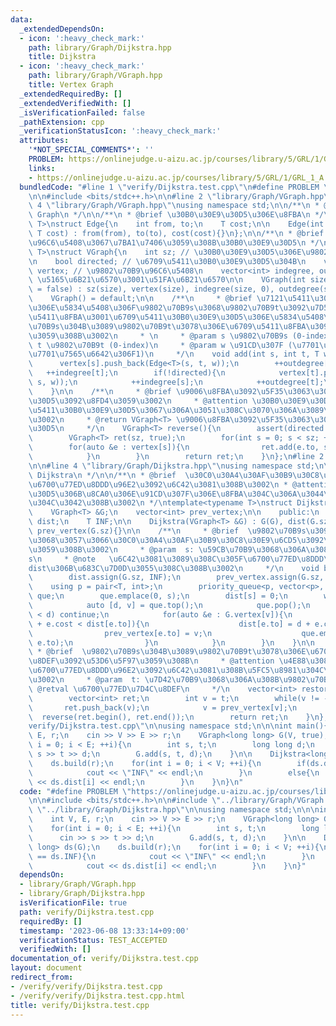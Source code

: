 ```yaml
---
data:
  _extendedDependsOn:
  - icon: ':heavy_check_mark:'
    path: library/Graph/Dijkstra.hpp
    title: Dijkstra
  - icon: ':heavy_check_mark:'
    path: library/Graph/VGraph.hpp
    title: Vertex Graph
  _extendedRequiredBy: []
  _extendedVerifiedWith: []
  _isVerificationFailed: false
  _pathExtension: cpp
  _verificationStatusIcon: ':heavy_check_mark:'
  attributes:
    '*NOT_SPECIAL_COMMENTS*': ''
    PROBLEM: https://onlinejudge.u-aizu.ac.jp/courses/library/5/GRL/1/GRL_1_A
    links:
    - https://onlinejudge.u-aizu.ac.jp/courses/library/5/GRL/1/GRL_1_A
  bundledCode: "#line 1 \"verify/Dijkstra.test.cpp\"\n#define PROBLEM \"https://onlinejudge.u-aizu.ac.jp/courses/library/5/GRL/1/GRL_1_A\"\
    \n\n#include <bits/stdc++.h>\n\n#line 2 \"library/Graph/VGraph.hpp\"\n\n#line\
    \ 4 \"library/Graph/VGraph.hpp\"\nusing namespace std;\n\n/**\n * @brief Vertex\
    \ Graph\n */\n\n/**\n * @brief \u30B0\u30E9\u30D5\u306E\u8FBA\n */\ntemplate<typename\
    \ T>\nstruct Edge{\n    int from, to;\n    T cost;\n\n    Edge(int from, int to,\
    \ T cost) : from(from), to(to), cost(cost){}\n};\n\n/**\n * @brief \u9802\u70B9\
    \u96C6\u5408\u3067\u7BA1\u7406\u3059\u308B\u30B0\u30E9\u30D5\n */\ntemplate<typename\
    \ T>\nstruct VGraph{\n    int sz; // \u30B0\u30E9\u30D5\u306E\u9802\u70B9\u6570\
    \n    bool directed; // \u6709\u5411\u30B0\u30E9\u30D5\u304B\n    vector<vector<Edge<T>>>\
    \ vertex; // \u9802\u70B9\u96C6\u5408\n    vector<int> indegree, outdegree; //\
    \ \u5165\u6B21\u6570\u3001\u51FA\u6B21\u6570\n\n    VGraph(int size, bool directed\
    \ = false) : sz(size), vertex(size), indegree(size, 0), outdegree(size, 0), directed(directed){}\n\
    \    VGraph() = default;\n\n    /**\n     * @brief \u7121\u5411\u30B0\u30E9\u30D5\
    \u306E\u5834\u5408\u306F\u9802\u70B9s\u3068\u9802\u70B9t\u3092\u7D50\u3076\u7121\
    \u5411\u8FBA\u3001\u6709\u5411\u30B0\u30E9\u30D5\u306E\u5834\u5408\u306F\u9802\
    \u70B9s\u304B\u3089\u9802\u70B9t\u3078\u306E\u6709\u5411\u8FBA\u3092\u8FFD\u52A0\
    \u3059\u308B\u3002\n     * \n     * @param s \u9802\u70B9s (0-index)\n     * @param\
    \ t \u9802\u70B9t (0-index)\n     * @param w \u91CD\u307F (\u7701\u7565\u53EF\u3001\
    \u7701\u7565\u6642\u306F1)\n     */\n    void add(int s, int t, T w = 1){\n  \
    \      vertex[s].push_back(Edge<T>(s, t, w));\n        ++outdegree[s];\n     \
    \   ++indegree[t];\n        if(!directed){\n            vertex[t].push_back(Edge<T>(t,\
    \ s, w));\n            ++indegree[s];\n            ++outdegree[t];\n        }\n\
    \    }\n\n    /**\n     * @brief \u9006\u8FBA\u3092\u5F35\u3063\u305F\u30B0\u30E9\
    \u30D5\u3092\u8FD4\u3059\u3002\n     * @attention \u30B0\u30E9\u30D5\u304C\u6709\
    \u5411\u30B0\u30E9\u30D5\u3067\u306A\u3051\u308C\u3070\u306A\u3089\u306A\u3044\
    \u3002\n     * @return VGraph<T> \u9006\u8FBA\u3092\u5F35\u3063\u305F\u30B0\u30E9\
    \u30D5\n     */\n    VGraph<T> reverse(){\n        assert(directed == true);\n\
    \        VGraph<T> ret(sz, true);\n        for(int s = 0; s < sz; ++s){\n    \
    \        for(auto &e : vertex[s]){\n                ret.add(e.to, s, e.cost);\n\
    \            }\n        }\n        return ret;\n    }\n};\n#line 2 \"library/Graph/Dijkstra.hpp\"\
    \n\n#line 4 \"library/Graph/Dijkstra.hpp\"\nusing namespace std;\n\n/**\n * @brief\
    \ Dijkstra\n */\n\n/**\n * @brief  \u30C0\u30A4\u30AF\u30B9\u30C8\u30E9\u6CD5\u3067\
    \u6700\u77ED\u8DDD\u96E2\u3092\u6C42\u3081\u308B\u3002\n * @attention \u30B0\u30E9\
    \u30D5\u306B\u8CA0\u306E\u91CD\u307F\u306E\u8FBA\u304C\u306A\u3044\u5FC5\u8981\
    \u304C\u3042\u308B\u3002\n */\ntemplate<typename T>\nstruct Dijkstra{\n    private:\n\
    \    VGraph<T> &G;\n    vector<int> prev_vertex;\n\n    public:\n    vector<T>\
    \ dist;\n    T INF;\n\n    Dijkstra(VGraph<T> &G) : G(G), dist(G.sz), INF(numeric_limits<T>::max()),\
    \ prev_vertex(G.sz){}\n\n    /**\n     * @brief  \u9802\u70B9s\u3092\u59CB\u70B9\
    \u3068\u3057\u3066\u30C0\u30A4\u30AF\u30B9\u30C8\u30E9\u6CD5\u3092\u9069\u7528\
    \u3059\u308B\u3002\n     * @param  s: \u59CB\u70B9\u3068\u306A\u308B\u9802\u70B9\
    s\n     * @note   \u6C42\u3081\u3089\u308C\u305F\u6700\u77ED\u8DDD\u96E2\u306F\
    dist\u306B\u683C\u7D0D\u3055\u308C\u308B\u3002\n     */\n    void build(int s){\n\
    \        dist.assign(G.sz, INF);\n        prev_vertex.assign(G.sz, -1);\n    \
    \    using p = pair<T, int>;\n        priority_queue<p, vector<p>, greater<p>>\
    \ que;\n        que.emplace(0, s);\n        dist[s] = 0;\n        while(!que.empty()){\n\
    \            auto [d, v] = que.top();\n            que.pop();\n            if(dist[v]\
    \ < d) continue;\n            for(auto &e : G.vertex[v]){\n                if(d\
    \ + e.cost < dist[e.to]){\n                    dist[e.to] = d + e.cost;\n    \
    \                prev_vertex[e.to] = v;\n                    que.emplace(d + e.cost,\
    \ e.to);\n                }\n            }\n        }\n    }\n\n    /**\n    \
    \ * @brief  \u9802\u70B9s\u304B\u3089\u9802\u70B9t\u3078\u306E\u6700\u77ED\u7D4C\
    \u8DEF\u3092\u53D6\u5F97\u3059\u308B\n     * @attention \u4E88\u3081build\u3067\
    \u6700\u77ED\u8DDD\u96E2\u3092\u6C42\u3081\u308B\u5FC5\u8981\u304C\u3042\u308B\
    \u3002\n     * @param  t: \u7D42\u70B9\u3068\u306A\u308B\u9802\u70B9t\n     *\
    \ @retval \u6700\u77ED\u7D4C\u8DEF\n     */\n    vector<int> restore(int t){\n\
    \        vector<int> ret;\n        int v = t;\n        while(v != -1){\n     \
    \       ret.push_back(v);\n            v = prev_vertex[v];\n        }\n      \
    \  reverse(ret.begin(), ret.end());\n        return ret;\n    }\n};\n#line 7 \"\
    verify/Dijkstra.test.cpp\"\n\nusing namespace std;\n\n\nint main(){\n    int V,\
    \ E, r;\n    cin >> V >> E >> r;\n    VGraph<long long> G(V, true);\n    for(int\
    \ i = 0; i < E; ++i){\n        int s, t;\n        long long d;\n        cin >>\
    \ s >> t >> d;\n        G.add(s, t, d);\n    }\n\n    Dijkstra<long long> ds(G);\n\
    \    ds.build(r);\n    for(int i = 0; i < V; ++i){\n        if(ds.dist[i] == ds.INF){\n\
    \            cout << \"INF\" << endl;\n        }\n        else{\n            cout\
    \ << ds.dist[i] << endl;\n        }\n    }\n}\n"
  code: "#define PROBLEM \"https://onlinejudge.u-aizu.ac.jp/courses/library/5/GRL/1/GRL_1_A\"\
    \n\n#include <bits/stdc++.h>\n\n#include \"../library/Graph/VGraph.hpp\"\n#include\
    \ \"../library/Graph/Dijkstra.hpp\"\n\nusing namespace std;\n\n\nint main(){\n\
    \    int V, E, r;\n    cin >> V >> E >> r;\n    VGraph<long long> G(V, true);\n\
    \    for(int i = 0; i < E; ++i){\n        int s, t;\n        long long d;\n  \
    \      cin >> s >> t >> d;\n        G.add(s, t, d);\n    }\n\n    Dijkstra<long\
    \ long> ds(G);\n    ds.build(r);\n    for(int i = 0; i < V; ++i){\n        if(ds.dist[i]\
    \ == ds.INF){\n            cout << \"INF\" << endl;\n        }\n        else{\n\
    \            cout << ds.dist[i] << endl;\n        }\n    }\n}"
  dependsOn:
  - library/Graph/VGraph.hpp
  - library/Graph/Dijkstra.hpp
  isVerificationFile: true
  path: verify/Dijkstra.test.cpp
  requiredBy: []
  timestamp: '2023-06-08 13:33:14+09:00'
  verificationStatus: TEST_ACCEPTED
  verifiedWith: []
documentation_of: verify/Dijkstra.test.cpp
layout: document
redirect_from:
- /verify/verify/Dijkstra.test.cpp
- /verify/verify/Dijkstra.test.cpp.html
title: verify/Dijkstra.test.cpp
---
```

